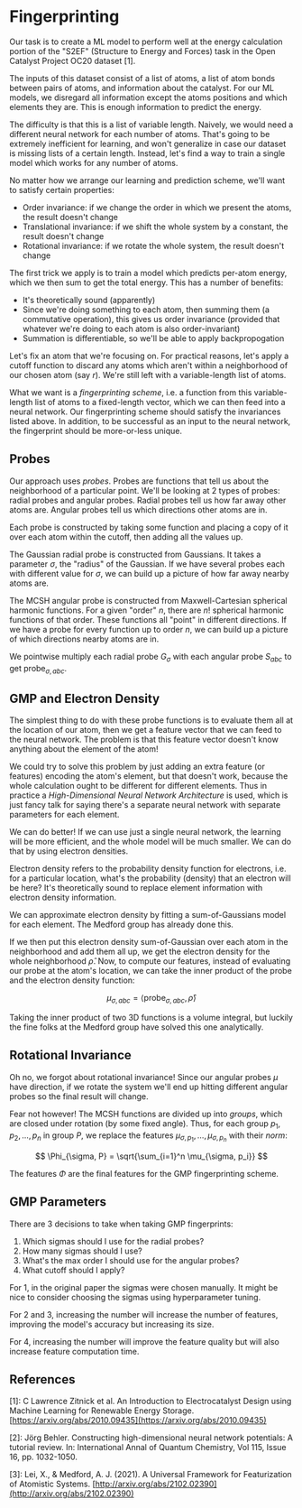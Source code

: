 # Fingerprinting

Our task is to create a ML model to perform well at the energy calculation portion of the "S2EF" (Structure to Energy and Forces) task in the Open Catalyst Project OC20 dataset \[1\].

The inputs of this dataset consist of a list of atoms, a list of atom bonds between pairs of atoms, and information about the catalyst. For our ML models, we disregard all information except the atoms positions and which elements they are. This is enough information to predict the energy.

The difficulty is that this is a list of variable length. Naively, we would need a different neural network for each number of atoms. That's going to be extremely inefficient for learning, and won't generalize in case our dataset is missing lists of a certain length. Instead, let's find a way to train a single model which works for any number of atoms.

No matter how we arrange our learning and prediction scheme, we'll want to satisfy certain properties:
- Order invariance: if we change the order in which we present the atoms, the result doesn't change
- Translational invariance: if we shift the whole system by a constant, the result doesn't change
- Rotational invariance: if we rotate the whole system, the result doesn't change

The first trick we apply is to train a model which predicts per-atom energy, which we then sum to get the total energy. This has a number of benefits:
- It's theoretically sound (apparently)
- Since we're doing something to each atom, then summing them (a commutative operation), this gives us order invariance (provided that whatever we're doing to each atom is also order-invariant)
- Summation is differentiable, so we'll be able to apply backpropogation

Let's fix an atom that we're focusing on. For practical reasons, let's apply a cutoff function to discard any atoms which aren't within a neighborhood of our chosen atom (say $r$). We're still left with a variable-length list of atoms.

What we want is a _fingerprinting scheme_, i.e. a function from this variable-length list of atoms to a fixed-length vector, which we can then feed into a neural network. Our fingerprinting scheme should satisfy the invariances listed above. In addition, to be successful as an input to the neural network, the fingerprint should be more-or-less unique.

## Probes

Our approach uses _probes_. Probes are functions that tell us about the neighborhood of a particular point. We'll be looking at 2 types of probes: radial probes and angular probes. Radial probes tell us how far away other atoms are. Angular probes tell us which directions other atoms are in.

Each probe is constructed by taking some function and placing a copy of it over each atom within the cutoff, then adding all the values up.

The Gaussian radial probe is constructed from Gaussians. It takes a parameter $\sigma$, the "radius" of the Gaussian. If we have several probes each with different value for $\sigma$, we can build up a picture of how far away nearby atoms are.

The MCSH angular probe is constructed from Maxwell-Cartesian spherical harmonic functions. For a given "order" $n$, there are $n!$ spherical harmonic functions of that order. These functions all "point" in different directions. If we have a probe for every function up to order $n$, we can build up a picture of which directions nearby atoms are in.

We pointwise multiply each radial probe $G_\sigma$ with each angular probe $S_{abc}$ to get $\mathrm{probe}_{\sigma, abc}$.

## GMP and Electron Density

The simplest thing to do with these probe functions is to evaluate them all at the location of our atom, then we get a feature vector that we can feed to the neural network. The problem is that this feature vector doesn't know anything about the element of the atom!

We could try to solve this problem by just adding an extra feature (or features) encoding the atom's element, but that doesn't work, because the whole calculation ought to be different for different elements. Thus in practice a _High-Dimensional Neural Network Architecture_ is used, which is just fancy talk for saying there's a separate neural network with separate parameters for each element.

We can do better! If we can use just a single neural network, the learning will be more efficient, and the whole model will be much smaller. We can do that by using electron densities.

Electron density refers to the probability density function for electrons, i.e. for a particular location, what's the probability (density) that an electron will be here? It's theoretically sound to replace element information with electron density information.

We can approximate electron density by fitting a sum-of-Gaussians model for each element. The Medford group has already done this.

If we then put this electron density sum-of-Gaussian over each atom in the neighborhood and add them all up, we get the electron density for the whole neighborhood $\hat{\rho}$. Now, to compute our features, instead of evaluating our probe at the atom's location, we can take the inner product of the probe and the electron density function:

$$
\mu_{\sigma, abc} = \left\langle \mathrm{probe}_{\sigma, abc}, \hat{\rho} \right\rangle
$$

Taking the inner product of two 3D functions is a volume integral, but luckily the fine folks at the Medford group have solved this one analytically.

## Rotational Invariance

Oh no, we forgot about rotational invariance! Since our angular probes $\mu$ have direction, if we rotate the system we'll end up hitting different angular probes so the final result will change.

Fear not however! The MCSH functions are divided up into _groups_, which are closed under rotation (by some fixed angle). Thus, for each group $p_1, p_2, \ldots, p_n$ in group $P$, we replace the features $\mu_{\sigma, p_1}, \ldots, \mu_{\sigma, p_n}$ with their _norm_:

$$
\Phi_{\sigma, P} = \sqrt{\sum_{i=1}^n \mu_{\sigma, p_i}}
$$

The features $\Phi$ are the final features for the GMP fingerprinting scheme.

## GMP Parameters

There are 3 decisions to take when taking GMP fingerprints:

1. Which sigmas should I use for the radial probes?
2. How many sigmas should I use?
3. What's the max order I should use for the angular probes?
4. What cutoff should I apply?

For 1, in the original paper the sigmas were chosen manually. It might be nice to consider choosing the sigmas using hyperparameter tuning.

For 2 and 3, increasing the number will increase the number of features, improving the model's accuracy but increasing its size.

For 4, increasing the number will improve the feature quality but will also increase feature computation time.

## References

\[1\]: C Lawrence Zitnick et al. An Introduction to Electrocatalyst Design using Machine Learning for Renewable Energy Storage. [https://arxiv.org/abs/2010.09435](https://arxiv.org/abs/2010.09435)

\[2\]: Jörg Behler. Constructing high-dimensional neural network potentials: A tutorial review. In: International Annal of Quantum Chemistry, Vol 115, Issue 16, pp. 1032-1050.

\[3\]: Lei, X., & Medford, A. J. (2021). A Universal Framework for Featurization of Atomistic Systems. [http://arxiv.org/abs/2102.02390](http://arxiv.org/abs/2102.02390)